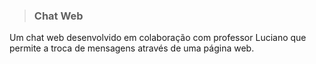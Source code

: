 >### Chat Web
Um chat web desenvolvido em colaboração com professor Luciano que permite a troca de mensagens através de uma página web.
